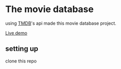 # The movie database

using [TMDB](https://www.themoviedb.org/)'s api made this movie database project.  

[Live demo]()

## setting up

clone this repo
